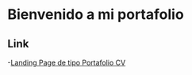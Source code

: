 # Bienvenido a mi portafolio

## Link

-[Landing Page de tipo Portafolio CV](https://jonmolinna.github.io/Portafolio/cv)
